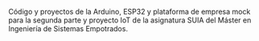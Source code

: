 Código y proyectos de la Arduino, ESP32 y plataforma de empresa mock para la segunda parte y proyecto IoT de la asignatura SUIA del Máster en Ingeniería de Sistemas Empotrados.
